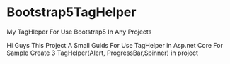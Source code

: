 # Bootstrap5TagHelper
My TagHleper For Use Bootstrap5 In Any Projects

Hi Guys
This Project A Small Guids For Use TagHelper in Asp.net Core
For Sample Create 3 TagHelper(Alert, ProgressBar,Spinner) in project
